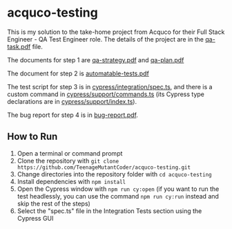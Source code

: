 # acquco-testing

This is my solution to the take-home project from Acquco for their Full Stack Engineer - QA Test Engineer role. The details of the project are in the [qa-task.pdf](qa-task.pdf) file.

The documents for step 1 are [qa-strategy.pdf](qa-strategy.pdf) and [qa-plan.pdf](qa-plan.pdf)

The document for step 2 is [automatable-tests.pdf](automatable-tests.pdf)

The test script for step 3 is in [cypress/integration/spec.ts](cypress/integration/spec.ts), and there is a custom command in [cypress/support/commands.ts](cypress/support/commands.ts) (its Cypress type declarations are in [cypress/support/index.ts](cypress/support/index.ts)).

The bug report for step 4 is in [bug-report.pdf](bug-report.pdf).

## How to Run

1. Open a terminal or command prompt
2. Clone the repository with `git clone https://github.com/TeenageMutantCoder/acquco-testing.git`
3. Change directories into the repository folder with `cd acquco-testing`
4. Install dependencies with `npm install`
5. Open the Cypress window with `npm run cy:open` (if you want to run the test headlessly, you can use the command `npm run cy:run` instead and skip the rest of the steps)
6. Select the "spec.ts" file in the Integration Tests section using the Cypress GUI
